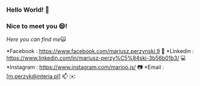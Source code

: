 ### Hello World! 👋
### Nice to meet you 😄!

*Here you can find me*🙀

*Facebook : https://www.facebook.com/mariusz.perzynski.9 📲
*Linkedin : https://www.linkedin.com/in/mariusz-perzy%C5%84ski-3b56b01b3/ 💻
*Instagram : https://www.instagram.com/marioo.js/ 📷
*Email : [m.perzyk@interia.pl] 📫 ✉️
